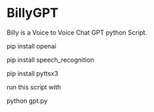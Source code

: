 # BillyGPT
Billy is a Voice to Voice Chat GPT python Script.

pip install openai

pip install speech_recognition

pip install pyttsx3


run this script with

python gpt.py
